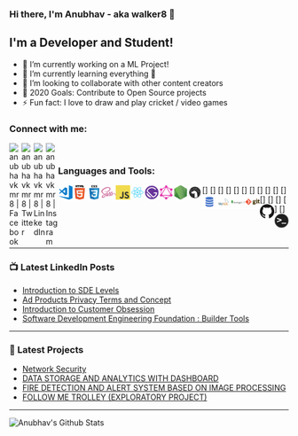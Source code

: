 ### Hi there, I'm Anubhav - aka walker8 👋

## I'm a Developer and Student!
- 🔭 I’m currently working on a ML Project!
- 🌱 I’m currently learning everything 🤣
- 👯 I’m looking to collaborate with other content creators
- 🥅 2020 Goals: Contribute to Open Source projects
- ⚡ Fun fact: I love to draw and play cricket / video games

### Connect with me:

[<img align="left" alt="anubhavkmr8 | Facebook" width="22px" src="https://img.icons8.com/android/24/000000/facebook-new.png" />][facebook]
[<img align="left" alt="anubhavkmr8 | Twitter" width="22px" src="https://cdn.jsdelivr.net/npm/simple-icons@v3/icons/twitter.svg" />][twitter]
[<img align="left" alt="anubhavkmr8 | LinkedIn" width="22px" src="https://cdn.jsdelivr.net/npm/simple-icons@v3/icons/linkedin.svg" />][linkedin]
[<img align="left" alt="anubhavkmr8 | Instagram" width="22px" src="https://cdn.jsdelivr.net/npm/simple-icons@v3/icons/instagram.svg" />][instagram]

<br />

### Languages and Tools:

[<img align="left" alt="Visual Studio Code" width="26px" src="https://raw.githubusercontent.com/github/explore/80688e429a7d4ef2fca1e82350fe8e3517d3494d/topics/visual-studio-code/visual-studio-code.png" />]
[<img align="left" alt="HTML5" width="26px" src="https://raw.githubusercontent.com/github/explore/80688e429a7d4ef2fca1e82350fe8e3517d3494d/topics/html/html.png" />]
[<img align="left" alt="CSS3" width="26px" src="https://raw.githubusercontent.com/github/explore/80688e429a7d4ef2fca1e82350fe8e3517d3494d/topics/css/css.png" />]
[<img align="left" alt="Sass" width="26px" src="https://raw.githubusercontent.com/github/explore/80688e429a7d4ef2fca1e82350fe8e3517d3494d/topics/sass/sass.png" />]
[<img align="left" alt="JavaScript" width="26px" src="https://raw.githubusercontent.com/github/explore/80688e429a7d4ef2fca1e82350fe8e3517d3494d/topics/javascript/javascript.png" />]
[<img align="left" alt="React" width="26px" src="https://raw.githubusercontent.com/github/explore/80688e429a7d4ef2fca1e82350fe8e3517d3494d/topics/react/react.png" />]
[<img align="left" alt="Gatsby" width="26px" src="https://raw.githubusercontent.com/github/explore/e94815998e4e0713912fed477a1f346ec04c3da2/topics/gatsby/gatsby.png" />]
[<img align="left" alt="GraphQL" width="26px" src="https://raw.githubusercontent.com/github/explore/80688e429a7d4ef2fca1e82350fe8e3517d3494d/topics/graphql/graphql.png" />]
[<img align="left" alt="Node.js" width="26px" src="https://raw.githubusercontent.com/github/explore/80688e429a7d4ef2fca1e82350fe8e3517d3494d/topics/nodejs/nodejs.png" />]
[<img align="left" alt="Deno" width="26px" src="https://raw.githubusercontent.com/github/explore/361e2821e2dea67711cde99c9c40ed357061cf27/topics/deno/deno.png" />]
[<img align="left" alt="SQL" width="26px" src="https://raw.githubusercontent.com/github/explore/80688e429a7d4ef2fca1e82350fe8e3517d3494d/topics/sql/sql.png" />]
[<img align="left" alt="MySQL" width="26px" src="https://raw.githubusercontent.com/github/explore/80688e429a7d4ef2fca1e82350fe8e3517d3494d/topics/mysql/mysql.png" />]
[<img align="left" alt="MongoDB" width="26px" src="https://raw.githubusercontent.com/github/explore/80688e429a7d4ef2fca1e82350fe8e3517d3494d/topics/mongodb/mongodb.png" />]
[<img align="left" alt="Git" width="26px" src="https://raw.githubusercontent.com/github/explore/80688e429a7d4ef2fca1e82350fe8e3517d3494d/topics/git/git.png" />]
[<img align="left" alt="GitHub" width="26px" src="https://raw.githubusercontent.com/github/explore/78df643247d429f6cc873026c0622819ad797942/topics/github/github.png" />]
[<img align="left" alt="HTML5" width="26px" src="https://raw.githubusercontent.com/github/explore/80688e429a7d4ef2fca1e82350fe8e3517d3494d/topics/terminal/terminal.png" />]

<br />
<br />

---

### 📺 Latest LinkedIn Posts
<!-- LINKEDIN:START -->
- [Introduction to SDE Levels](https://www.linkedin.com/posts/anubhav-kumar-5831b5150_amazon-intoduction-to-sde-levels-activity-6692774115461349376-u7R6)
- [Ad Products Privacy Terms and Concept](https://www.linkedin.com/posts/anubhav-kumar-5831b5150_ad-products-privacy-terms-and-concepts-activity-6697165790199869441-NzsK)
- [Introduction to Customer Obsession](https://www.linkedin.com/posts/anubhav-kumar-5831b5150_introduction-to-customer-obsession-activity-6697167623085531138-e75k)
- [Software Development Engineering Foundation : Builder Tools](https://www.linkedin.com/posts/anubhav-kumar-5831b5150_software-development-foundation-activity-6697169076273471488-e52-)
<!-- LINKEDIN:END -->

---

### 📕 Latest Projects
<!-- PROJECTS:START -->
- [Network Security](https://github.com/anubhavkmr8/Network-Security)
- [DATA STORAGE AND ANALYTICS WITH DASHBOARD]()
- [FIRE DETECTION AND ALERT SYSTEM BASED ON IMAGE PROCESSING](https://github.com/anubhavkmr8/Fire-Detection-Camera)
- [FOLLOW ME TROLLEY (EXPLORATORY PROJECT)](https://github.com/anubhavkmr8/Folloy-Me-Trolley)

<!-- PROJECTS:END -->

---

<img align="left" alt="Anubhav's Github Stats" src="https://github-readme-stats.vercel.app/api?username=anubhavkmr8&show_icons=true&hide_border=true" />

[facebook]: https://www.facebook.com/anubhav.kumar.1848
[twitter]: https://twitter.com/Anubhavkmr8
[instagram]: https://www.instagram.com/i_m_anubhav8/?hl=en
[linkedin]: https://www.linkedin.com/in/anubhav-kumar-5831b5150
